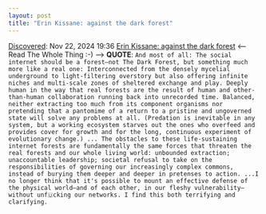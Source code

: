 ```yaml
---
layout: post
title: "Erin Kissane: against the dark forest"
---
```

[Discovered](http://rolandtanglao.com/2020/07/29/p1-blogthis-checkvist-list-links-to-blog/): Nov 22, 2024 19:36 [Erin Kissane: against the dark forest](https://www.wrecka.ge/against-the-dark-forest/) <-- Read The Whole Thing :-) --> **QUOTE**: `And most of all: The social internet should be a forest—not The Dark Forest, but something much more like a real one: Interconnected from the densely mycelial underground to light-filtering overstory but also offering infinite niches and multi-scale zones of sheltered exchange and play. Deeply human in the way that real forests are the result of human and other-than-human collaboration running back into unrecorded time. Balanced, neither extracting too much from its component organisms nor pretending that a pantomime of a return to a pristine and ungoverned state will solve any problems at all. (Predation is inevitable in any system, but a working ecosystem starves out the ones who overfeed and provides cover for growth and for the long, continuous experiment of evolutionary change.) ... The obstacles to these life-sustaining internet forests are fundamentally the same forces that threaten the real forests and our whole living world: unbounded extraction; unaccountable leadership; societal refusal to take on the responsibilities of governing our increasingly complex commons, instead of burying them deeper and deeper in pretenses to action. ...I no longer think that it's possible to mount an effective defense of the physical world—and of each other, in our fleshy vulnerability—without unf🇺cking our networks. I find this both terrifying and clarifying. `
